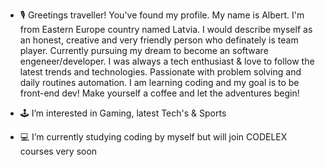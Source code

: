 - 🎙 Greetings traveller! You've found my profile. My name is Albert. I'm from Eastern Europe country named Latvia. I would describe myself as an honest, creative and very friendly person who definately is team player. Currently pursuing my dream to become an software engeneer/developer. I was always a tech enthusiast & love to follow the latest trends and technologies. Passionate with problem solving and daily routines automation. I am learning coding and my goal is to be front-end dev! Make yourself a coffee and let the adventures begin!

- 🕹 I’m interested in Gaming, latest Tech's & Sports
- 💻 I’m currently studying coding by myself but will join CODELEX courses very soon

<!---
Alberts-Kobzevs/Alberts-Kobzevs is a ✨ special ✨ repository because its `README.md` (this file) appears on your GitHub profile.
You can click the Preview link to take a look at your changes.
--->

